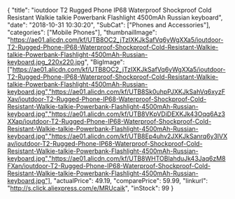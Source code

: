 {
	"title": "ioutdoor T2 Rugged Phone IP68 Waterproof Shockproof Cold Resistant Walkie talkie Powerbank Flashlight 4500mAh Russian keyboard",
	"date": "2018-10-31 10:30:20",
	"SubCat": ["Phones and Accessories"],
	"categories": ["Mobile Phones"],
	"thumbnailImage": "https://ae01.alicdn.com/kf/UTB8OC2_jTzIXKJkSafVq6yWgXXa5/ioutdoor-T2-Rugged-Phone-IP68-Waterproof-Shockproof-Cold-Resistant-Walkie-talkie-Powerbank-Flashlight-4500mAh-Russian-keyboard.jpg_220x220.jpg",
	"BigImage": ["https://ae01.alicdn.com/kf/UTB8OC2_jTzIXKJkSafVq6yWgXXa5/ioutdoor-T2-Rugged-Phone-IP68-Waterproof-Shockproof-Cold-Resistant-Walkie-talkie-Powerbank-Flashlight-4500mAh-Russian-keyboard.jpg","https://ae01.alicdn.com/kf/UTB8Sk0uhpPJXKJkSahVq6xyzFXav/ioutdoor-T2-Rugged-Phone-IP68-Waterproof-Shockproof-Cold-Resistant-Walkie-talkie-Powerbank-Flashlight-4500mAh-Russian-keyboard.jpg","https://ae01.alicdn.com/kf/UTB8VKpVDiDEXKJk43Oqq6Az3XXap/ioutdoor-T2-Rugged-Phone-IP68-Waterproof-Shockproof-Cold-Resistant-Walkie-talkie-Powerbank-Flashlight-4500mAh-Russian-keyboard.jpg","https://ae01.alicdn.com/kf/UTB8Ep4uhv2JXKJkSanrq6y3lVXav/ioutdoor-T2-Rugged-Phone-IP68-Waterproof-Shockproof-Cold-Resistant-Walkie-talkie-Powerbank-Flashlight-4500mAh-Russian-keyboard.jpg","https://ae01.alicdn.com/kf/UTB8WHTOBlahduJk43Jaq6zM8FXan/ioutdoor-T2-Rugged-Phone-IP68-Waterproof-Shockproof-Cold-Resistant-Walkie-talkie-Powerbank-Flashlight-4500mAh-Russian-keyboard.jpg"],
	"actualPrice": 49.19,
	"comparePrice": 59.99,
	"linkurl": "http://s.click.aliexpress.com/e/MRUcaik",
	"inStock": 99
}
